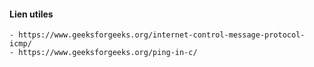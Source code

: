 #### Lien utiles

    - https://www.geeksforgeeks.org/internet-control-message-protocol-icmp/
    - https://www.geeksforgeeks.org/ping-in-c/